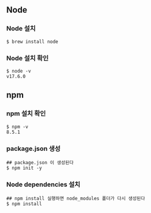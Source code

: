 ## Node
### Node 설치
```shell
$ brew install node
```

### Node 설치 확인
```shell
$ node -v
v17.6.0
```

## npm

### npm 설치 확인
```shell
$ npm -v
8.5.1
```

### package.json 생성
```shell
## package.json 이 생성된다
$ npm init -y
```

### Node dependencies 설치
```shell
## npm install 실행하면 node_modules 폴더가 다시 생성된다
$ npm install
```
